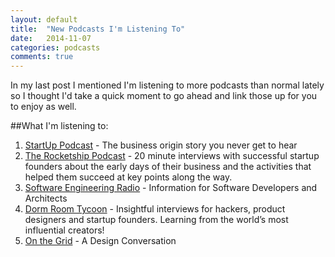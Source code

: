 ```yaml
---
layout: default
title:  "New Podcasts I'm Listening To"
date:   2014-11-07
categories: podcasts
comments: true
---
```

In my last post I mentioned I'm listening to more podcasts than normal lately so I thought I'd take a quick moment to go ahead and link those up for you to enjoy as well.

##What I'm listening to:
1. [StartUp Podcast](http://www.hearstartup.com) - The business origin story you never get to hear
2. [The Rocketship Podcast](http://www.rocketship.fm) - 20 minute interviews with successful startup founders about the early days of their business and the activities that helped them succeed at key points along the way.
3. [Software Engineering Radio](http://www.se-radio.net) - Information for Software Developers and Architects
4. [Dorm Room Tycoon](http://www.drt.fm) - Insightful interviews for hackers, product designers and startup founders. Learning from the world’s most influential creators!
5. [On the Grid](http://www.5by5.tv/onthegrid) - A Design Conversation